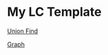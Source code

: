 # My LC Template

[Union Find](https://github.com/lymmm412/lymmm412.github.io/blob/master/union-find/Union%20Find%20Template.md)

[Graph](https://github.com/lymmm412/lymmm412.github.io/blob/master/graph/graph_template.md)
